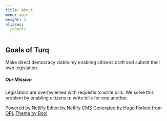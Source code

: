 ```yaml
---
title: About
menu: main
weight: 3
aliases:
  /about/
---
```


## Goals of Turq
Make direct democracy viable my enabling citizens draft and submit their own legislation.


##### Our Mission ####
Legislators are overhwlemed with requests to write bills. We solve this problem by enabling citizens to write bills for one another.
  
  
  
    
  
  
  
    
    
[Powered by Netlify](https://www.netlify.com/)
[Editor by Netlify CMS](https://www.netlifycms.org/)
[Generated by Hugo](https://gohugo.io/)
[Forked from OPL](https://openpracticelibrary.com/)
[Theme by Bool](https://bool.netlify.app/)
